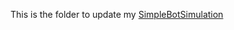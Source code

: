 This is the folder to update my [SimpleBotSimulation]([connect4games/SimpleBotSimulation](https://github.com/tojangeng262/connect4games/tree/695d0d51fffcc302ad4b825116fc94ffc25f114f/SimpleBotSimulation))
